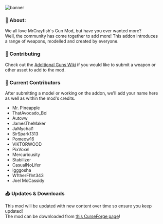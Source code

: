 ![banner](https://i.postimg.cc/MGHJy92p/banner.png)

### 📖 About:

We all love MrCrayfish's Gun Mod, but have you ever wanted more?\
Well, the community has come together to add more! This addon introduces a range of weapons, modelled and created by everyone.


### 🔨 Contributing

Check out the [Additional Guns Wiki](https://github.com/Mr-Pineapple/AdditionalGuns/wiki/How-To-Contribute:-Introduction) if you would like to submit a weapon or other asset to add to the mod.

### 📜 Current Contributors

After submitting a model or working on the addon, we'll add your name here as well as within the mod's credits.
 - Mr. Pineapple
 - ThatAvocado_Boi
 - Autovw
 - JamesTheMaker
 - JaMychal1
 - SirSpark1313
 - Pomeow16
 - VIKTORWOOD
 - PixVoxel
 - Mercuriousity
 - Stabilizer
 - CasualNoLifer
 - Igggosha
 - W1therFl1nt343
 - Joel McCassidy

### 📥 Updates & Downloads

This mod will be updated with new content over time so ensure you keep updated! \
The mod can be downloaded from [this CurseForge page](https://www.curseforge.com/minecraft/mc-mods/additional-guns)!
